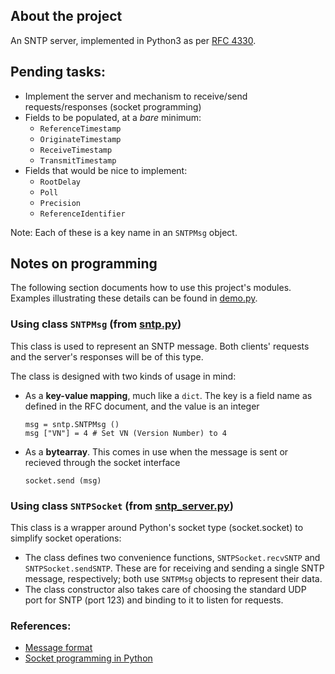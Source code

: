 ## About the project
An SNTP server, implemented in Python3 as per [RFC 4330](https://www.rfc-editor.org/rfc/rfc4330).

## Pending tasks:
* Implement the server and mechanism to receive/send requests/responses (socket programming)
* Fields to be populated, at a _bare_ minimum:
  - `ReferenceTimestamp`
  - `OriginateTimestamp`
  - `ReceiveTimestamp`
  - `TransmitTimestamp`
* Fields that would be nice to implement:
  - `RootDelay`
  - `Poll`
  - `Precision`
  - `ReferenceIdentifier`

Note: Each of these is a key name in an `SNTPMsg` object.

## Notes on programming
The following section documents how to use this project's modules. Examples illustrating these details can be found in [demo.py](demo.py).
### Using class `SNTPMsg` (from [sntp.py](sntp.py))
This class is used to represent an SNTP message. Both clients' requests and the server's responses will be of this type.

The class is designed with two kinds of usage in mind:
* As a **key-value mapping**, much like a `dict`. The key is a field name as
  defined in the RFC document, and the value is an integer
  ```python3
  msg = sntp.SNTPMsg ()
  msg ["VN"] = 4 # Set VN (Version Number) to 4
  ```
* As a **bytearray**. This comes in use when the message is sent or recieved through the socket interface
  ```python3
  socket.send (msg)
  ```

### Using class `SNTPSocket` (from [sntp_server.py](sntp_server.py))
This class is a wrapper around Python's socket type (socket.socket) to simplify socket operations:
* The class defines two convenience functions, `SNTPSocket.recvSNTP` and `SNTPSocket.sendSNTP`.
  These are for receiving and sending a single SNTP message, respectively; both use `SNTPMsg` objects to represent their data.
* The class constructor also takes care of choosing the standard UDP port for SNTP (port 123) and binding to it to listen for requests.


### References:
* [Message format](https://www.rfc-editor.org/rfc/rfc4330#page-8)
* [Socket programming in Python](https://docs.python.org/3/howto/sockets.html)
